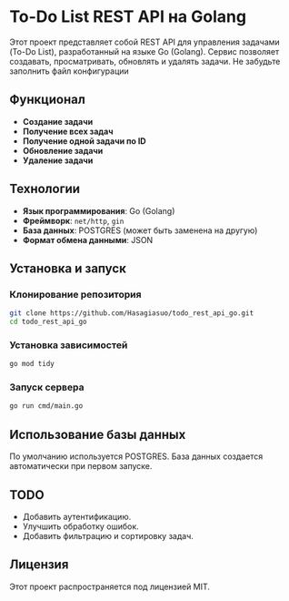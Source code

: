 # To-Do List REST API на Golang

Этот проект представляет собой REST API для управления задачами (To-Do List), разработанный на языке Go (Golang). Сервис позволяет создавать, просматривать, обновлять и удалять задачи.
Не забудьте заполнить файл конфигурации

## Функционал

- **Создание задачи**
- **Получение всех задач**
- **Получение одной задачи по ID**
- **Обновление задачи**
- **Удаление задачи**

## Технологии

- **Язык программирования**: Go (Golang)
- **Фреймворк**: `net/http`, `gin`
- **База данных**: POSTGRES (может быть заменена на другую)
- **Формат обмена данными**: JSON

## Установка и запуск

### Клонирование репозитория

```bash
git clone https://github.com/Hasagiasuo/todo_rest_api_go.git
cd todo_rest_api_go
```

### Установка зависимостей

```bash
go mod tidy
```

### Запуск сервера

```bash
go run cmd/main.go
```

## Использование базы данных

По умолчанию используется POSTGRES. База данных создается автоматически при первом запуске.

## TODO

- Добавить аутентификацию.
- Улучшить обработку ошибок.
- Добавить фильтрацию и сортировку задач.

## Лицензия

Этот проект распространяется под лицензией MIT.

